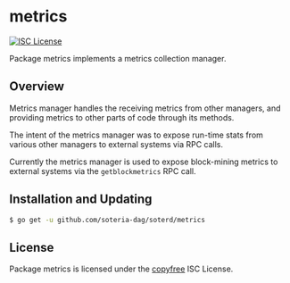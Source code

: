 metrics
=======

[![ISC License](http://img.shields.io/badge/license-ISC-blue.svg)](http://copyfree.org)

Package metrics implements a metrics collection manager.

## Overview

Metrics manager handles the receiving metrics from other managers, and providing metrics to other parts of code through its methods.

The intent of the metrics manager was to expose run-time stats from various other managers to external systems via RPC calls. 

Currently the metrics manager is used to expose block-mining metrics to external systems via the `getblockmetrics` RPC call.

## Installation and Updating

```bash
$ go get -u github.com/soteria-dag/soterd/metrics
```

## License

Package metrics is licensed under the [copyfree](http://copyfree.org) ISC License.